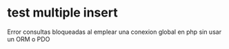 # test multiple insert
Error consultas bloqueadas al emplear una conexion global en php sin usar un ORM o PDO
